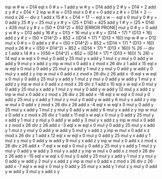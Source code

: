 inp w   # w = D14
eql x 0 # x = 1
add y w # y = D14
add y 2 # y = D14 + 2
add z y # z = D14 + 2
inp w   # w = D13
mul x 0 # x = 0
add x z # x = D14 + 2
-- mod x 26
-- div z 1
add x 15 # x = D14 + 17
-- eql x w
-- eql x 0
mul y 0 # y = 0
add y 25 # y = 25
mul y x # y = (25 * D14) + 425
add y 1 # y = (25 * D14) + 426
mul z y # z = (50 * D14^2) + 852 [ERROR PRONE]
mul y 0 # y = 0
add y w # y = D13
add y 16 # y = D13 + 16
mul y x # y = (D14 + 17) * (D13 + 16)
add z y # z = (50 * D14^2) + 852 + ((D14 + 17) * (D13 + 16))
inp w   # w = D12
mul x 0 # x = 0
add x z # x = (50 * D14^2) + 852 + ((D14 + 17) * (D13 + 16))
mod x 26 # x = ((50 * D14^2) + 852 + ((D14 + 17) * (D13 + 16))) % 26
-- div z 1
add x 14 # x = (((50 * D14^2) + 852 + ((D14 + 17) * (D13 + 16))) % 26) + 14
eql x w 
eql x 0
mul y 0
add y 25
mul y x
add y 1
mul z y
mul y 0
add y w
add y 9
mul y x
add z y
inp w
mul x 0
add x z
mod x 26
div z 1
add x 15
eql x w
eql x 0
mul y 0
add y 25
mul y x
add y 1
mul z y
mul y 0
add y w
add y 0
mul y x
add z y
inp w
mul x 0
add x z
mod x 26
div z 26
add x -8
eql x w
eql x 0
mul y 0
add y 25
mul y x
add y 1
mul z y
mul y 0
add y w
add y 1
mul y x
add z y
inp w
mul x 0
add x z
mod x 26
div z 1
add x 10
eql x w
eql x 0
mul y 0
add y 25
mul y x
add y 1
mul z y
mul y 0
add y w
add y 12
mul y x
add z y
inp w
mul x 0
add x z
mod x 26
div z 26
add x -16
eql x w
eql x 0
mul y 0
add y 25
mul y x
add y 1
mul z y
mul y 0
add y w
add y 6
mul y x
add z y
inp w
mul x 0
add x z
mod x 26
div z 26
add x -4
eql x w
eql x 0
mul y 0
add y 25
mul y x
add y 1
mul z y
mul y 0
add y w
add y 6
mul y x
add z y
inp w
mul x 0
add x z
mod x 26
div z 1
add x 11
eql x w
eql x 0
mul y 0
add y 25
mul y x
add y 1
mul z y
mul y 0
add y w
add y 3
mul y x
add z y
inp w
mul x 0
add x z
mod x 26
div z 26
add x -3
eql x w
eql x 0
mul y 0
add y 25
mul y x
add y 1
mul z y
mul y 0
add y w
add y 5
mul y x
add z y
inp w
mul x 0
add x z
mod x 26
div z 1
add x 12
eql x w
eql x 0
mul y 0
add y 25
mul y x
add y 1
mul z y
mul y 0
add y w
add y 9
mul y x
add z y
inp w
mul x 0
add x z
mod x 26
div z 26
add x -7
eql x w
eql x 0
mul y 0
add y 25
mul y x
add y 1
mul z y
mul y 0
add y w
add y 3
mul y x
add z y
inp w
mul x 0
add x z
mod x 26
div z 26
add x -15
eql x w
eql x 0
mul y 0
add y 25
mul y x
add y 1
mul z y
mul y 0
add y w
add y 2
mul y x
add z y
inp w
mul x 0
add x z
mod x 26
div z 26
add x -7
eql x w
eql x 0
mul y 0
add y 25
mul y x
add y 1
mul z y
mul y 0
add y w
add y 3
mul y x
add z y